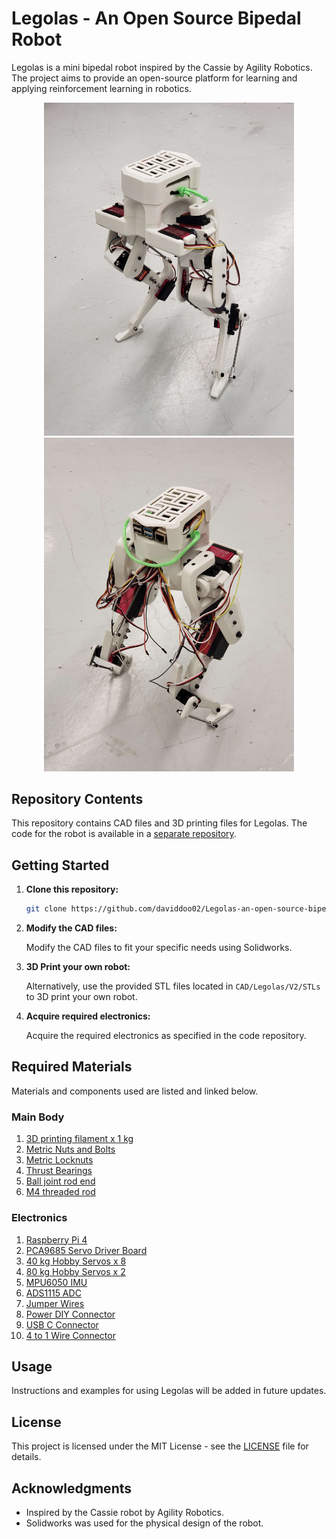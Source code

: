 # Legolas - An Open Source Bipedal Robot

Legolas is a mini bipedal robot inspired by the Cassie by Agility Robotics. The project aims to provide an open-source platform for learning and applying reinforcement learning in robotics.

<p align="center">
  <img src="assets/cover_image_front.jpg" width="400" />
  <img src="assets/cover_image_back.jpg" width="400" />
</p>

## Repository Contents

This repository contains CAD files and 3D printing files for Legolas. The code for the robot is available in a [separate repository](https://github.com/daviddoo02/Legolas_Controller).

## Getting Started

1. **Clone this repository:**

    ```bash
    git clone https://github.com/daviddoo02/Legolas-an-open-source-biped/
    ```

2. **Modify the CAD files:**

    Modify the CAD files to fit your specific needs using Solidworks.

3. **3D Print your own robot:**

    Alternatively, use the provided STL files located in `CAD/Legolas/V2/STLs` to 3D print your own robot.

4. **Acquire required electronics:**

    Acquire the required electronics as specified in the code repository.

## Required Materials

Materials and components used are listed and linked below.

### Main Body

1. [3D printing filament x 1 kg](https://www.amazon.com/dp/B089S1HB8K)
2. [Metric Nuts and Bolts](https://www.amazon.com/Assortment-M2-M3-M4-M5/dp/B0CBMMPPKF)
3. [Metric Locknuts](https://www.amazon.com/dp/B0CHVTYLWC)
4. [Thrust Bearings](https://www.amazon.com/gp/product/B08FHTD8VT)
5. [Ball joint rod end](https://www.amazon.com/gp/product/B0828T1NNW)
6. [M4 threaded rod](https://www.amazon.com/gp/product/B01MAYQ12S)

### Electronics

1. [Raspberry Pi 4](https://www.amazon.com/Raspberry-Model-2019-Quad-Bluetooth/dp/B07TC2BK1X)
2. [PCA9685 Servo Driver Board](https://www.amazon.com/gp/product/B07BRS249H)
3. [40 kg Hobby Servos x 8](https://www.amazon.com/Servo-Torque-Waterproof-Degree-Compatible/dp/B0C95YMMQS)
4. [80 kg Hobby Servos x 2](https://www.amazon.com/GoolRC-Digital-Torque-Waterproof-Replacements/dp/B0B5H4MWZG/ref=sr_1_2?crid=1JM9GBMY97KTM&keywords=80%2Bkg%2Bservo&qid=1705472455&sprefix=80%2Bkg%2Bservo%2Caps%2C98&sr=8-2&th=1)
5. [MPU6050 IMU](https://www.amazon.com/Acceleration-Sensors-Accelerometer-Three-Axis-Quadcopter/dp/B07V67DQ5N)
6. [ADS1115 ADC](https://www.amazon.com/gp/product/B07VPFLSMX)
7. [Jumper Wires](https://www.amazon.com/Elegoo-EL-CP-004-Multicolored-Breadboard-arduino/dp/B01EV70C78)
8. [Power DIY Connector](https://www.amazon.com/dp/B09S3S6RYC)
9. [USB C Connector](https://www.amazon.com/dp/B0CCJRWKC5)
10. [4 to 1 Wire Connector](https://www.amazon.com/dp/B0B28GNVGZ)

## Usage

Instructions and examples for using Legolas will be added in future updates.

## License

This project is licensed under the MIT License - see the [LICENSE](LICENSE) file for details.

## Acknowledgments

- Inspired by the Cassie robot by Agility Robotics.
- Solidworks was used for the physical design of the robot.
